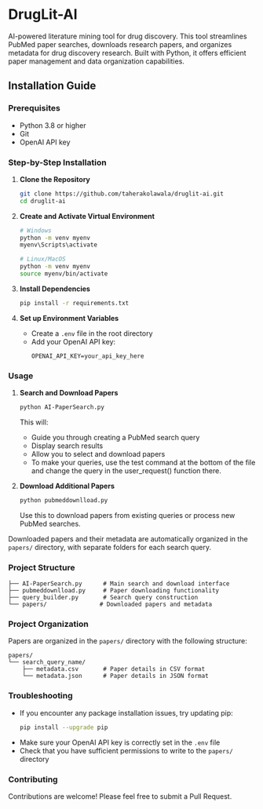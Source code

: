 # DrugLit-AI

AI-powered literature mining tool for drug discovery. This tool streamlines PubMed paper searches, downloads research papers, and organizes metadata for drug discovery research. Built with Python, it offers efficient paper management and data organization capabilities.

## Installation Guide

### Prerequisites
- Python 3.8 or higher
- Git
- OpenAI API key

### Step-by-Step Installation

1. **Clone the Repository**
   ```bash
   git clone https://github.com/taherakolawala/druglit-ai.git
   cd druglit-ai
   ```

2. **Create and Activate Virtual Environment**
   ```bash
   # Windows
   python -m venv myenv
   myenv\Scripts\activate

   # Linux/MacOS
   python -m venv myenv
   source myenv/bin/activate
   ```

3. **Install Dependencies**
   ```bash
   pip install -r requirements.txt
   ```

4. **Set up Environment Variables**
   - Create a `.env` file in the root directory
   - Add your OpenAI API key:
     ```
     OPENAI_API_KEY=your_api_key_here
     ```

### Usage

1. **Search and Download Papers**
   ```bash
   python AI-PaperSearch.py
   ```
   This will:
   - Guide you through creating a PubMed search query
   - Display search results
   - Allow you to select and download papers
   - To make your queries, use the test command at the bottom of the file
   and change the query in the user_request() function there.

2. **Download Additional Papers**
   ```bash
   python pubmeddownlload.py
   ```
   Use this to download papers from existing queries or process new PubMed searches.

Downloaded papers and their metadata are automatically organized in the `papers/` directory, with separate folders for each search query.

### Project Structure
```
├── AI-PaperSearch.py      # Main search and download interface
├── pubmeddownlload.py     # Paper downloading functionality
├── query_builder.py       # Search query construction
└── papers/               # Downloaded papers and metadata
```

### Project Organization
Papers are organized in the `papers/` directory with the following structure:
```
papers/
└── search_query_name/
    ├── metadata.csv       # Paper details in CSV format
    └── metadata.json      # Paper details in JSON format
```

### Troubleshooting
- If you encounter any package installation issues, try updating pip:
  ```bash
  pip install --upgrade pip
  ```
- Make sure your OpenAI API key is correctly set in the `.env` file
- Check that you have sufficient permissions to write to the `papers/` directory

### Contributing
Contributions are welcome! Please feel free to submit a Pull Request.


